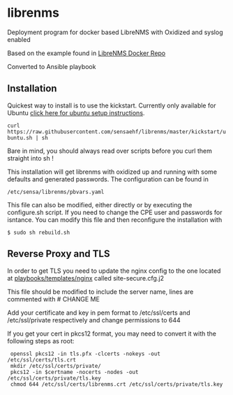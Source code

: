 # librenms
Deployment program for docker based LibreNMS with Oxidized and syslog enabled



Based on the example found in [LibreNMS Docker Repo](https://github.com/librenms/docker/tree/master/examples/compose "LibreNMS Docker examples")

Converted to Ansible playbook


## Installation

Quickest way to install is to use the kickstart. Currently only available for Ubuntu [click here for ubuntu setup instructions](https://github.com/sensaehf/librenms/blob/master/docs/ubuntu-install.md).

`curl https://raw.githubusercontent.com/sensaehf/librenms/master/kickstart/ubuntu.sh | sh`

Bare in mind, you should always read over scripts before you curl them straight into sh !

This installation will get librenms with oxidized up and running with some defaults and generated passwords.
The configuration can be found in

`/etc/sensa/librenms/pbvars.yaml`

This file can also be modified, either directly or by executing the configure.sh script. If you need to change the CPE user and passwords for isntance. You can modify this file and then reconfigure the installation with

`$ sudo sh rebuild.sh`




## Reverse Proxy and TLS

In order to get TLS you need to update the nginx config to the one located at [playbooks/templates/nginx](https://github.com/sensaehf/librenms/tree/master/playbooks/templates/nginx) called site-secure.cfg.j2

This file should be modified to include the server name, lines are commented with # CHANGE ME

Add your certificate and key in pem format to /etc/ssl/certs and /etc/ssl/private respectively and change permissions to 644

If you get your cert in pkcs12 format, you may need to convert it with the following steps as root:

```
 openssl pkcs12 -in tls.pfx -clcerts -nokeys -out /etc/ssl/certs/tls.crt
 mkdir /etc/ssl/certs/private/
 pkcs12 -in $certname -nocerts -nodes -out /etc/ssl/certs/private/tls.key
 chmod 644 /etc/ssl/certs/librenms.crt /etc/ssl/certs/private/tls.key
```

